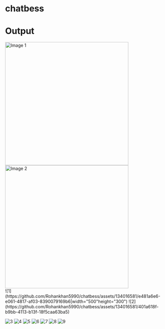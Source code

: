 # chatbess

# Output

<div>
  <img src="https://github.com/Rohankhan5990/chatbess/assets/134016581/e481a6e6-e061-4817-af03-8390079169b6" alt="Image 1" width="400" />
  <img src="image2.jpg" alt="Image 2" width="400" />
</div>
![1](https://github.com/Rohankhan5990/chatbess/assets/134016581/e481a6e6-e061-4817-af03-8390079169b6|width="500"height="300")
![2](https://github.com/Rohankhan5990/chatbess/assets/134016581/401a618f-b9bb-4113-b13f-18f5caa63ba5)

![3](https://github.com/Rohankhan5990/chatbess/assets/134016581/4156c5b9-a768-43d6-b705-a42f00488ad8)
![4](https://github.com/Rohankhan5990/chatbess/assets/134016581/0191f933-1b2b-4ae8-b453-2c8562226f4e)
![5](https://github.com/Rohankhan5990/chatbess/assets/134016581/349ded97-57ba-4076-aef2-fda7dee9368d)
![6](https://github.com/Rohankhan5990/chatbess/assets/134016581/e4bae122-ea71-484e-9254-35a78a29e118)
![7](https://github.com/Rohankhan5990/chatbess/assets/134016581/56e2dd5a-008f-42d1-b175-a7265c1222cf)
![8](https://github.com/Rohankhan5990/chatbess/assets/134016581/cb492fc6-b0bd-41a0-b883-1664e58b74bb)
![9](https://github.com/Rohankhan5990/chatbess/assets/134016581/08cd0acc-d19f-406d-9dcb-10d47fd39ec4)

